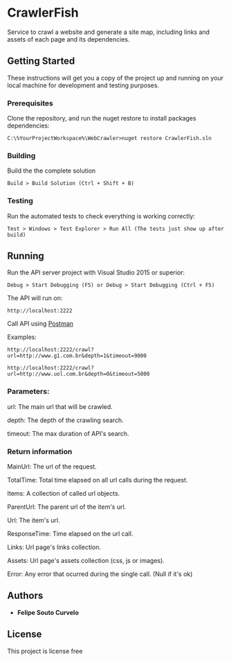# CrawlerFish

Service to crawl a website and generate a site map, including links and assets of each page and its dependencies.

## Getting Started

These instructions will get you a copy of the project up and running on your local machine for development and testing purposes.

### Prerequisites

Clone the repository, and run the nuget restore to install packages dependencies:

```
C:\%YourProjectWorkspace%\WebCrawler>nuget restore CrawlerFish.sln
```

### Building

Build the the complete solution

```
Build > Build Solution (Ctrl + Shift + B)
```

### Testing

Run the automated tests to check everything is working correctly:

```
Test > Windows > Test Explorer > Run All (The tests just show up after build)
```

## Running

Run the API server project with Visual Studio 2015 or superior:

```
Debug > Start Debugging (F5) or Debug > Start Debugging (Ctrl + F5)
```

The API will run on:

```
http://localhost:2222
```

Call API using [Postman](https://www.getpostman.com/)

Examples:

```
http://localhost:2222/crawl?url=http://www.g1.com.br&depth=1&timeout=9000
```

```
http://localhost:2222/crawl?url=http://www.uol.com.br&depth=0&timeout=5000
```

### Parameters:

url: The main url that will be crawled.

depth: The depth of the crawling search.

timeout: The max duration of API's search.

### Return information

MainUrl: The url of the request.

TotalTime: Total time elapsed on all url calls during the request.

Items: A collection of called url objects.

ParentUrl: The parent url of the item's url.

Url: The item's url.

ResponseTime: Time elapsed on the  url call.

Links: Url page's links collection.

Assets: Url page's assets collection (css, js or images).

Error: Any error that ocurred during the single call. (Null if it's ok)

## Authors

* **Felipe Souto Curvelo**

## License

This project is license free
